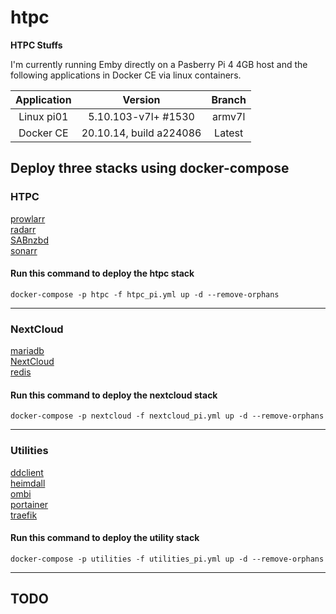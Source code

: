 # htpc
**HTPC Stuffs**

I'm currently running Emby directly on a Pasberry Pi 4 4GB host and the following applications in Docker CE via linux containers.</br>

| Application | Version | Branch |
| :---: | :---: | :---: |
| Linux pi01 | 5.10.103-v7l+ #1530 | armv7l |
| Docker CE | 20.10.14, build a224086 | Latest |

## Deploy three stacks using docker-compose

### HTPC
[prowlarr](https://hub.docker.com/r/linuxserver/prowlarr "Prowlarr")</br>
[radarr](https://hub.docker.com/r/linuxserver/radarr "Radarr")</br>
[SABnzbd](https://hub.docker.com/r/linuxserver/sabnzbd "SABnzbd")</br>
[sonarr](https://hub.docker.com/r/linuxserver/sonarr "Sonarr")</br>
#### Run this command to deploy the htpc stack
`docker-compose -p htpc -f htpc_pi.yml up -d --remove-orphans`  

---

### NextCloud
[mariadb](https://hub.docker.com/_/mariadb "mariadb")</br>
[NextCloud](https://hub.docker.com/_/nextcloud "NextCloud")</br>
[redis](https://hub.docker.com/_/redis "redis")</br>
#### Run this command to deploy the nextcloud stack</br>
`docker-compose -p nextcloud -f nextcloud_pi.yml up -d --remove-orphans`</br>

---

### Utilities
[ddclient](https://hub.docker.com/r/linuxserver/ddclient "ddclient")</br>
[heimdall](https://hub.docker.com/r/linuxserver/heimdall "Heimdall")</br>
[ombi](https://hub.docker.com/r/linuxserver/ombi "Ombi")</br>
[portainer](https://hub.docker.com/r/portainer/portainer "Portainer")</br>
[traefik](https://hub.docker.com/_/traefik "Traefik")</br>
#### Run this command to deploy the utility stack</br>
`docker-compose -p utilities -f utilities_pi.yml up -d --remove-orphans`</br>

---


## TODO

